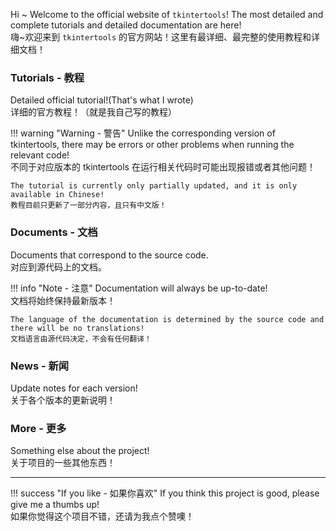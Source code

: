 Hi ~ Welcome to the official website of `tkintertools`! The most detailed and complete tutorials and detailed documentation are here!  
嗨~欢迎来到 `tkintertools` 的官方网站！这里有最详细、最完整的使用教程和详细文档！

### Tutorials - 教程

Detailed official tutorial!(That's what I wrote)  
详细的官方教程！（就是我自己写的教程）

!!! warning "Warning - 警告"
    Unlike the corresponding version of tkintertools, there may be errors or other problems when running the relevant code!  
    不同于对应版本的 tkintertools 在运行相关代码时可能出现报错或者其他问题！

    The tutorial is currently only partially updated, and it is only available in Chinese!  
    教程目前只更新了一部分内容，且只有中文版！

### Documents - 文档

Documents that correspond to the source code.  
对应到源代码上的文档。

!!! info "Note - 注意"
    Documentation will always be up-to-date!  
    文档将始终保持最新版本！

    The language of the documentation is determined by the source code and there will be no translations!  
    文档语言由源代码决定，不会有任何翻译！

### News - 新闻

Update notes for each version!  
关于各个版本的更新说明！

### More - 更多

Something else about the project!  
关于项目的一些其他东西！

---

!!! success "If you like - 如果你喜欢"
    If you think this project is good, please give me a thumbs up!  
    如果你觉得这个项目不错，还请为我点个赞噢！
